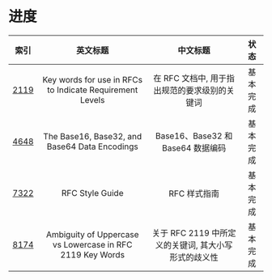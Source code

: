 # 进度

|    索引    |    英文标题    |    中文标题    |    状态    |
|:----------:|:--------------:|:--------------:|:----------:|
| [2119](https://github.com/shibei-rfc/shibei-rfc2119) | Key words for use in RFCs to Indicate Requirement Levels | 在 RFC 文档中, 用于指出规范的要求级别的关键词 | 基本完成 |
| [4648](https://github.com/shibei-rfc/shibei-rfc4648) | The Base16, Base32, and Base64 Data Encodings | Base16、Base32 和 Base64 数据编码 | 基本完成 |
| [7322](https://github.com/shibei-rfc/shibei-rfc7322) | RFC Style Guide | RFC 样式指南 | 基本完成 |
| [8174](https://github.com/shibei-rfc/shibei-rfc8174) | Ambiguity of Uppercase vs Lowercase in RFC 2119 Key Words | 关于 RFC 2119 中所定义的关键词, 其大小写形式的歧义性 | 基本完成 |
